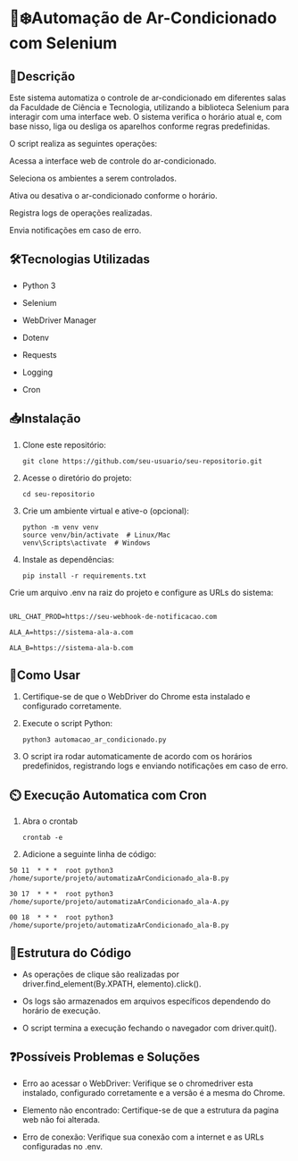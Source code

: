 # 🏫❄️Automação de Ar-Condicionado com Selenium

## 📌Descrição

Este sistema automatiza o controle de ar-condicionado em diferentes salas da Faculdade de Ciência e Tecnologia, utilizando a biblioteca Selenium para interagir com uma interface web. O sistema verifica o horário atual e, com base nisso, liga ou desliga os aparelhos conforme regras predefinidas.

O script realiza as seguintes operações:

Acessa a interface web de controle do ar-condicionado.

Seleciona os ambientes a serem controlados.

Ativa ou desativa o ar-condicionado conforme o horário.

Registra logs de operações realizadas.

Envia notificações em caso de erro.

## 🛠️Tecnologias Utilizadas

- Python 3

- Selenium

- WebDriver Manager

- Dotenv

- Requests

- Logging

- Cron

## 📥Instalação

1. Clone este repositório:
   
   `git clone https://github.com/seu-usuario/seu-repositorio.git`

2. Acesse o diretório do projeto:
   
   `cd seu-repositorio`

4. Crie um ambiente virtual e ative-o (opcional):
   
   ```
   python -m venv venv
   source venv/bin/activate  # Linux/Mac
   venv\Scripts\activate  # Windows
   ```


4. Instale as dependências:
   
   `pip install -r requirements.txt`

Crie um arquivo .env na raiz do projeto e configure as URLs do sistema:
   
   ```URL_CHAT_TEST=https://seu-webhook-de-notificacao.com
   
   URL_CHAT_PROD=https://seu-webhook-de-notificacao.com
   
   ALA_A=https://sistema-ala-a.com
   
   ALA_B=https://sistema-ala-b.com
```

## 🚀Como Usar

1. Certifique-se de que o WebDriver do Chrome esta instalado e configurado corretamente.

2. Execute o script Python:
   
   `python3 automacao_ar_condicionado.py`

3. O script ira rodar automaticamente de acordo com os horários predefinidos, registrando logs e enviando notificações em caso de erro.

## ⏲️ Execução Automatica com Cron

1. Abra o crontab
   
   `crontab -e`
   
2.  Adicione a seguinte linha de código:
   
   ```
   50 11  * * *  root python3 /home/suporte/projeto/automatizaArCondicionado_ala-B.py
   
   30 17  * * *  root python3 /home/suporte/projeto/automatizaArCondicionado_ala-A.py
   
   00 18  * * *  root python3 /home/suporte/projeto/automatizaArCondicionado_ala-B.py
```
   

## 📂Estrutura do Código

- As operações de clique são realizadas por driver.find_element(By.XPATH, elemento).click().

- Os logs são armazenados em arquivos específicos dependendo do horário de execução.

- O script termina a execução fechando o navegador com driver.quit().

## ❓Possíveis Problemas e Soluções

- Erro ao acessar o WebDriver: Verifique se o chromedriver esta instalado, configurado corretamente e a versão é a mesma do Chrome.

- Elemento não encontrado: Certifique-se de que a estrutura da pagina web não foi alterada.

- Erro de conexão: Verifique sua conexão com a internet e as URLs configuradas no .env.
